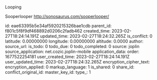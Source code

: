 Looping

Sooperlooper
http://sonosaurus.com/sooperlooper/

id: eae63395b5e34af5920215326bae1cdb
parent_id: f801c5f8f9df468892d0206c2fadb462
created_time: 2023-02-27T18:24:14.191Z
updated_time: 2023-02-27T18:24:32.265Z
is_conflict: 0
latitude: 0.00000000
longitude: 0.00000000
altitude: 0.0000
author: 
source_url: 
is_todo: 0
todo_due: 0
todo_completed: 0
source: joplin
source_application: net.cozic.joplin-mobile
application_data: 
order: 1677522254181
user_created_time: 2023-02-27T18:24:14.191Z
user_updated_time: 2023-02-27T18:24:32.265Z
encryption_cipher_text: 
encryption_applied: 0
markup_language: 1
is_shared: 0
share_id: 
conflict_original_id: 
master_key_id: 
type_: 1